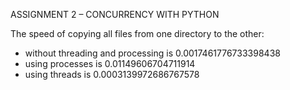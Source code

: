 ASSIGNMENT 2 – CONCURRENCY WITH PYTHON

The speed of copying all files from one directory to the other:
- without threading and processing is 0.0017461776733398438
- using processes is 0.01149606704711914
- using threads is 0.0003139972686767578
